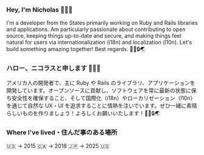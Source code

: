 ### Hey, I'm Nicholas 👋🧑‍💻

I'm a developer from the States primarily working on Ruby and Rails libraries and applications. Am particularly passionate about contributing to open source, keeping things up-to-date and secure, and making things feel natural for users via internationalization (i18n) and localization (l10n). Let's build something amazing together! Best regards. 💚✨🔒🌏

### ハロー、ニコラスと申します 👋🧑‍💻

アメリカ人の開発者で、主に Ruby や Rails のライブラリ、アプリケーションを開発しています。オープンソースに貢献し、ソフトウェアを常に最新の状態に保ち安全性を確保すること、そして国際化（i18n）やローカリゼーション（l10n）を通じて自然な UX・UI を追求することに情熱を注いでいます。ぜひ一緒に素晴らしいものを作りましょう！よろしくお願いいたします！💚✨🔒🌏

### Where I've lived・住んだ事のある場所

🇺🇸 → 2015 🇨🇦 → 2018 🇯🇵 → 2025 🇺🇸
